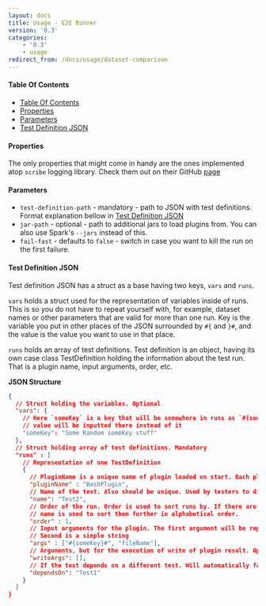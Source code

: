 ```yaml
---
layout: docs
title: Usage - E2E Runner
version: '0.3'
categories:
    - '0.3'
    - usage
redirect_from: /docs/usage/dataset-comparison
---
```


#### Table Of Contents
- [Table Of Contents](#table-of-contents)
- [Properties](#properties)
- [Parameters](#parameters)
- [Test Definition JSON](#test-definition-json)

#### Properties

The only properties that might come in handy are the ones implemented atop `scribe` logging library. Check them out on their GitHub [page](https://github.com/outr/scribe)

#### Parameters

- `test-definition-path` - mandatory - path to JSON with test definitions. Format explanation bellow in [Test Definition JSON](#test-definition-json)
- `jar-path` - optional - path to additional jars to load plugins from. You can also use Spark's `--jars` instead of this.
- `fail-fast` - defaults to `false` - switch in case you want to kill the run on the first failure.

#### Test Definition JSON

Test definition JSON has a struct as a base having two keys, `vars` and `runs`. 

`vars` holds a struct used for the representation of variables inside of runs. This is so you do not have to repeat yourself with, for example, dataset names or other parameters that are valid for more than one run. Key is the variable you put in other places of the JSON surrounded by `#{` and `}#`, and the value is the value you want to use in that place.

`runs` holds an array of test definitions. Test definition is an object, having its own case class TestDefinition holding the information about the test run. That is a plugin name, input arguments, order, etc. 

**JSON Structure**

```json
{
  // Struct holding the variables. Optional
  "vars": {
    // Here `someKey` is a key that will be somewhere in runs as `#{someKey}#` and the 
    // value will be inputted there instead of it
    "someKey": "Some Random someKey stuff"
  },
  // Struct holding array of test definitions. Mandatory
  "runs" : [
    // Representation of one TestDefinition
    {
      // PluginName is a unique name of plugin loaded on start. Each plugin has its own specific name
      "pluginName" : "BashPlugin",
      // Name of the test. Also should be unique. Used by testers to differentiate runs
      "name": "Test2",
      // Order of the run. Order is used to sort runs by. If there are multiple same order elements,
      // name is used to sort them further in alphabetical order.
      "order" : 1,
      // Input arguments for the plugin. The first argument will be replaced by var `someKey`.
      // Second is a simple string
      "args" : ["#{someKey}#", "fileName"],
      // Arguments, but for the execution of write of plugin result. Optional
      "writeArgs": [],
      // If the test depends on a different test. Will automatically fail if dependee failed. Optional
      "dependsOn": "Test1"
    }
  ]
}
```